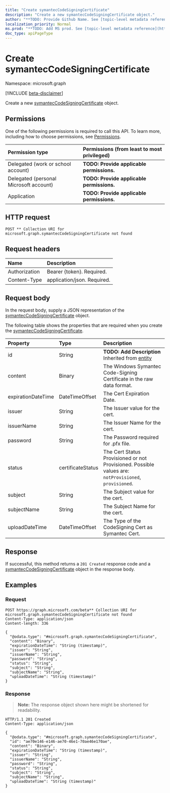 ```yaml
---
title: "Create symantecCodeSigningCertificate"
description: "Create a new symantecCodeSigningCertificate object."
author: "**TODO: Provide Github Name. See [topic-level metadata reference](https://msgo.azurewebsites.net/add/document/guidelines/metadata.html#topic-level-metadata)**"
localization_priority: Normal
ms.prod: "**TODO: Add MS prod. See [topic-level metadata reference](https://msgo.azurewebsites.net/add/document/guidelines/metadata.html#topic-level-metadata)**"
doc_type: apiPageType
---
```


# Create symantecCodeSigningCertificate
Namespace: microsoft.graph

[!INCLUDE [beta-disclaimer](../../includes/beta-disclaimer.md)]

Create a new [symantecCodeSigningCertificate](../resources/symanteccodesigningcertificate.md) object.

## Permissions
One of the following permissions is required to call this API. To learn more, including how to choose permissions, see [Permissions](/graph/permissions-reference).

|Permission type|Permissions (from least to most privileged)|
|:---|:---|
|Delegated (work or school account)|**TODO: Provide applicable permissions.**|
|Delegated (personal Microsoft account)|**TODO: Provide applicable permissions.**|
|Application|**TODO: Provide applicable permissions.**|

## HTTP request

<!-- {
  "blockType": "ignored"
}
-->
``` http
POST ** Collection URI for microsoft.graph.symantecCodeSigningCertificate not found
```

## Request headers
|Name|Description|
|:---|:---|
|Authorization|Bearer {token}. Required.|
|Content-Type|application/json. Required.|

## Request body
In the request body, supply a JSON representation of the [symantecCodeSigningCertificate](../resources/symanteccodesigningcertificate.md) object.

The following table shows the properties that are required when you create the [symantecCodeSigningCertificate](../resources/symanteccodesigningcertificate.md).

|Property|Type|Description|
|:---|:---|:---|
|id|String|**TODO: Add Description** Inherited from [entity](../resources/entity.md)|
|content|Binary|The Windows Symantec Code-Signing Certificate in the raw data format.|
|expirationDateTime|DateTimeOffset|The Cert Expiration Date.|
|issuer|String|The Issuer value for the cert.|
|issuerName|String|The Issuer Name for the cert.|
|password|String|The Password required for .pfx file.|
|status|certificateStatus|The Cert Status Provisioned or not Provisioned. Possible values are: `notProvisioned`, `provisioned`.|
|subject|String|The Subject value for the cert.|
|subjectName|String|The Subject Name for the cert.|
|uploadDateTime|DateTimeOffset|The Type of the CodeSigning Cert as Symantec Cert.|



## Response

If successful, this method returns a `201 Created` response code and a [symantecCodeSigningCertificate](../resources/symanteccodesigningcertificate.md) object in the response body.

## Examples

### Request
<!-- {
  "blockType": "request",
  "name": "create_symanteccodesigningcertificate_from_"
}
-->
``` http
POST https://graph.microsoft.com/beta** Collection URI for microsoft.graph.symantecCodeSigningCertificate not found
Content-Type: application/json
Content-length: 336

{
  "@odata.type": "#microsoft.graph.symantecCodeSigningCertificate",
  "content": "Binary",
  "expirationDateTime": "String (timestamp)",
  "issuer": "String",
  "issuerName": "String",
  "password": "String",
  "status": "String",
  "subject": "String",
  "subjectName": "String",
  "uploadDateTime": "String (timestamp)"
}
```


### Response
>**Note:** The response object shown here might be shortened for readability.
<!-- {
  "blockType": "response",
  "truncated": true,
  "@odata.type": "microsoft.graph.symantecCodeSigningCertificate"
}
-->
``` http
HTTP/1.1 201 Created
Content-Type: application/json

{
  "@odata.type": "#microsoft.graph.symantecCodeSigningCertificate",
  "id": "ae70e146-e146-ae70-46e1-70ae46e170ae",
  "content": "Binary",
  "expirationDateTime": "String (timestamp)",
  "issuer": "String",
  "issuerName": "String",
  "password": "String",
  "status": "String",
  "subject": "String",
  "subjectName": "String",
  "uploadDateTime": "String (timestamp)"
}
```

